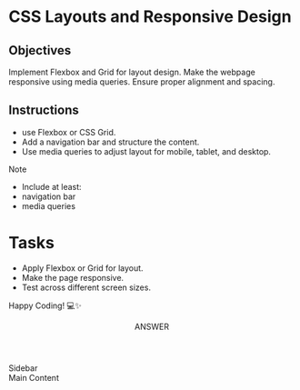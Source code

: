# CSS Layouts and Responsive Design

## Objectives

Implement Flexbox and Grid for layout design.
Make the webpage responsive using media queries.
Ensure proper alignment and spacing.

## Instructions

- use Flexbox or CSS Grid.
- Add a navigation bar and structure the content.
- Use media queries to adjust layout for mobile, tablet, and desktop.

>[!NOTE]
>  - Include at least:
>  - navigation bar
>  - media queries

# Tasks

- Apply Flexbox or Grid for layout.
- Make the page responsive.
- Test across different screen sizes.

Happy Coding! 💻✨


<!DOCTYPE html>
<html lang="en">
<head>
  
  <title>Responsive Flexbox Layout</title>
  <link rel="stylesheet" href="style.css" />
</head>
<body>
  <header>ANSWER</header>
  <main class="container">
    <aside class="sidebar">Sidebar</aside>
    <section class="content">Main Content</section>
  </main>

</body>
</html>



















